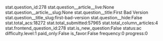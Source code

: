 stat.question_id:278
stat.question__article__live:None
stat.question__article__slug:None
stat.question__title:First Bad Version
stat.question__title_slug:first-bad-version
stat.question__hide:False
stat.total_acs:18272
stat.total_submitted:57965
stat.total_column_articles:4
stat.frontend_question_id:278
stat.is_new_question:False
status:ac
difficulty.level:1
paid_only:False
is_favor:False
frequency:0
progress:0
